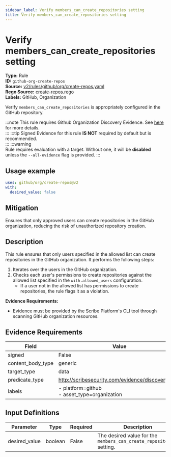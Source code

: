 ```yaml
---
sidebar_label: Verify members_can_create_repositories setting
title: Verify members_can_create_repositories setting
---  
```

# Verify members_can_create_repositories setting  
**Type:** Rule  
**ID:** `github-org-create-repos`  
**Source:** [v2/rules/github/org/create-repos.yaml](https://github.com/scribe-public/sample-policies/blob/main/v2/rules/github/org/create-repos.yaml)  
**Rego Source:** [create-repos.rego](https://github.com/scribe-public/sample-policies/blob/main/v2/rules/github/org/create-repos.rego)  
**Labels:** GitHub, Organization  

Verify `members_can_create_repositories` is appropriately configured in the GitHub repository.

:::note 
This rule requires Github Organization Discovery Evidence. See [here](https://deploy-preview-299--scribe-security.netlify.app/docs/platforms/discover#github-discovery) for more details.  
::: 
:::tip 
Signed Evidence for this rule **IS NOT** required by default but is recommended.  
::: 
:::warning  
Rule requires evaluation with a target. Without one, it will be **disabled** unless the `--all-evidence` flag is provided.
::: 

## Usage example

```yaml
uses: github/org/create-repos@v2
with:
  desired_value: false
```

## Mitigation  
Ensures that only approved users can create repositories in the GitHub organization, reducing the risk of unauthorized repository creation.


## Description  
This rule ensures that only users specified in the allowed list can create repositories in the GitHub organization.
It performs the following steps:

1. Iterates over the users in the GitHub organization.
2. Checks each user's permissions to create repositories against the allowed list specified in the `with.allowed_users` configuration.
   - If a user not in the allowed list has permissions to create repositories, the rule flags it as a violation.

**Evidence Requirements:**
- Evidence must be provided by the Scribe Platform's CLI tool through scanning GitHub organization resources.

## Evidence Requirements  
| Field | Value |
|-------|-------|
| signed | False |
| content_body_type | generic |
| target_type | data |
| predicate_type | http://scribesecurity.com/evidence/discovery/v0.1 |
| labels | - platform=github<br/>- asset_type=organization |

## Input Definitions  
| Parameter | Type | Required | Description |
|-----------|------|----------|-------------|
| desired_value | boolean | False | The desired value for the `members_can_create_repositories` setting. |

